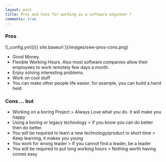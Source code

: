 ```yaml
---
layout: post
title: Pros and Cons for working as a software engineer ?
comments: true
---
```




### Pros

![_config.yml]({{ site.baseurl }}/images/swe-pros-cons.png)

* Good Money.
* Flexible Working Hours. Also most software companies allow their employees to work remotely few days a month.
* Enjoy solving interesting problems.
* Work on cool stuff  
* You can make other people life easier. for example, you can build a hand held


### Cons ... but

* Working on a boring Project > Always Love what you do. it will make you happy
* Using a boring or legacy technology > If you know you can do better then do better.  
* You will be required to learn a new technology/product in short time > Keep learning, it makes you young
* You work for wrong leader > If you cannot find a leader, be a leader
* You will be required to put long working hours > Nothing worth having comes easy
